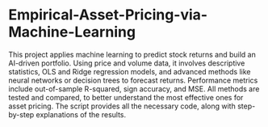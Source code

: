 # Empirical-Asset-Pricing-via-Machine-Learning

This project applies machine learning to predict stock returns and build an AI-driven portfolio. Using price and volume data, it involves descriptive statistics, OLS and Ridge regression models, and advanced methods like neural networks or decision trees to forecast returns. Performance metrics include out-of-sample R-squared, sign accuracy, and MSE. All methods are tested and compared, to better understand the most effective ones for asset pricing. The script provides all the necessary code, along with step-by-step explanations of the results.
